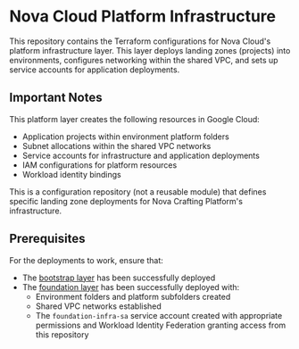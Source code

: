 # Nova Cloud Platform Infrastructure

This repository contains the Terraform configurations for Nova Cloud's platform infrastructure layer. This layer deploys landing zones (projects) into environments, configures networking within the shared VPC, and sets up service accounts for application deployments.

## Important Notes

This platform layer creates the following resources in Google Cloud:
- Application projects within environment platform folders
- Subnet allocations within the shared VPC networks
- Service accounts for infrastructure and application deployments
- IAM configurations for platform resources
- Workload identity bindings

This is a configuration repository (not a reusable module) that defines specific landing zone deployments for Nova Crafting Platform's  infrastructure.

## Prerequisites

For the deployments to work, ensure that:
- The [bootstrap layer](https://github.com/NovaSoftworks/fndry-bootstrap) has been successfully deployed
- The [foundation layer](https://github.com/NovaSoftworks/fndry-foundation) has been successfully deployed with:
  - Environment folders and platform subfolders created
  - Shared VPC networks established
  - The `foundation-infra-sa` service account created with appropriate permissions and Workload Identity Federation granting access from this repository
